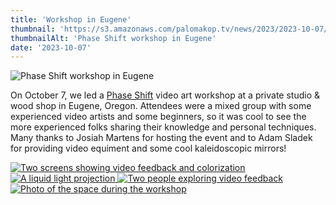 ```yaml
---
title: 'Workshop in Eugene'
thumbnail: 'https://s3.amazonaws.com/palomakop.tv/news/2023/2023-10-07/eugene_workshop_1440px.jpg'
thumbnailAlt: 'Phase Shift workshop in Eugene'
date: '2023-10-07'
---
```


<img alt="Phase Shift workshop in Eugene" loading="lazy" src="https://s3.amazonaws.com/palomakop.tv/news/2023/2023-10-07/eugene_workshop_1440px.jpg"/>
<p>
  On October 7, we led a <a href="https://phaseshift.zone" rel="noopener" target="_blank">Phase Shift</a> video art workshop at a private studio &amp; wood shop in Eugene, Oregon. Attendees were a mixed group with some experienced video artists and some beginners, so it was cool to see the more experienced folks sharing their knowledge and personal techniques. Many thanks to Josiah Martens for hosting the event and to Adam Sladek for providing video equiment and some cool kaleidoscopic mirrors!
  </p>
<div class="photo-grid-2-columns lightbox" id="eugene-workshop-lightbox">
<a href="https://s3.amazonaws.com/palomakop.tv/news/2023/2023-10-07/eugene_workshop_1_2000px.jpg">
<img alt="Two screens showing video feedback and colorization" loading="lazy" src="https://s3.amazonaws.com/palomakop.tv/news/2023/2023-10-07/eugene_workshop_1_720px.jpg"/>
</a>
<a href="https://s3.amazonaws.com/palomakop.tv/news/2023/2023-10-07/eugene_workshop_2_2000px.jpg">
<img alt="A liquid light projection" loading="lazy" src="https://s3.amazonaws.com/palomakop.tv/news/2023/2023-10-07/eugene_workshop_2_720px.jpg"/>
</a>
<a href="https://s3.amazonaws.com/palomakop.tv/news/2023/2023-10-07/eugene_workshop_3_2000px.jpg">
<img alt="Two people exploring video feedback" loading="lazy" src="https://s3.amazonaws.com/palomakop.tv/news/2023/2023-10-07/eugene_workshop_3_720px.jpg"/>
</a>
<a href="https://s3.amazonaws.com/palomakop.tv/news/2023/2023-10-07/eugene_workshop_4_2000px.jpg">
<img alt="Photo of the space during the workshop" loading="lazy" src="https://s3.amazonaws.com/palomakop.tv/news/2023/2023-10-07/eugene_workshop_4_720px.jpg"/>
</a>
</div>
<script>
  var eugene_workshop_lightbox = new SimpleLightbox({elements: '#eugene-workshop-lightbox a'});
  </script>
